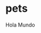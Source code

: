# pets
<HTML>
<HEAD>
<TITLE>Proyecto_github</TITLE>
</HEAD>
<BODY>
<P>Hola Mundo</P>
</BODY>
</HTML>
